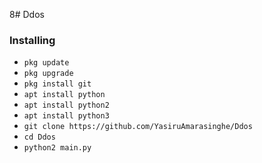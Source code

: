 8# Ddos
### Installing

* `pkg update`
* `pkg upgrade`
* `pkg install git`
* `apt install python`
* `apt install python2`
* `apt install python3`
* `git clone https://github.com/YasiruAmarasinghe/Ddos`
* `cd Ddos`
* `python2 main.py`
